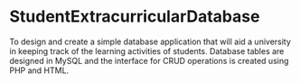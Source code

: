 # StudentExtracurricularDatabase

To design and create a simple database application that will aid a university in keeping track of the learning activities of students.
Database tables are designed in MySQL and the interface for CRUD operations is created using PHP and HTML.
                  
